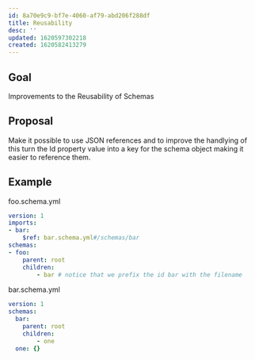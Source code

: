 ```yaml
---
id: 8a70e9c9-bf7e-4060-af79-abd206f288df
title: Reusability
desc: ''
updated: 1620597302218
created: 1620582413279
---
```


## Goal

Improvements to the Reusability of Schemas

## Proposal

Make it possible to use JSON references and to improve the handlying of this turn the Id property value into a key for the schema object making it easier to reference them.

## Example

foo.schema.yml
```yml
version: 1
imports:
- bar: 
    $ref: bar.schema.yml#/schemas/bar
schemas:
- foo:
    parent: root
    children:
        - bar # notice that we prefix the id bar with the filename
```
bar.schema.yml
```yml
version: 1
schemas:
  bar:
    parent: root
    children: 
        - one
  one: {}
```